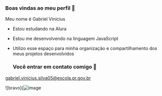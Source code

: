 ### Boas vindas ao meu perfil 💙

Meu nome é Gabriel Vinicius

- Estou estudando na Alura
- Estou me desenvolvendo na linguagem JavaScript
- Utilizo esse espaço para minha organização e compartilhamento dos meus projetos desenvolvidos

  ### Você entrar em contato comigo 📧

gabriel.vinicius.silva05@escola.pr.gov.br

![bravo](![image](https://github.com/user-attachments/assets/0c771a88-88f4-4aed-bce5-d47bbb4a2539)
